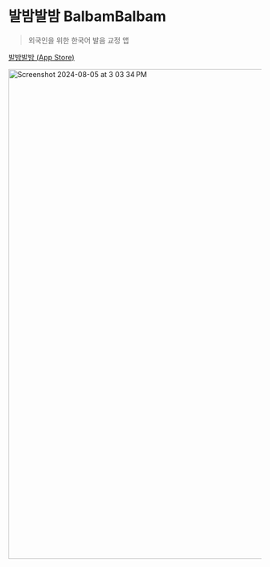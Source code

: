 # 발밤발밤 BalbamBalbam
> 외국인을 위한 한국어 발음 교정 앱 

[발밤발밤 (App Store)](https://apps.apple.com/kr/app/발밤발밤-balbambalbam/id6505030399)

<img width="976" alt="Screenshot 2024-08-05 at 3 03 34 PM" src="https://github.com/user-attachments/assets/5c359652-0249-4cb3-ac2a-eac6ba9f55ce">


